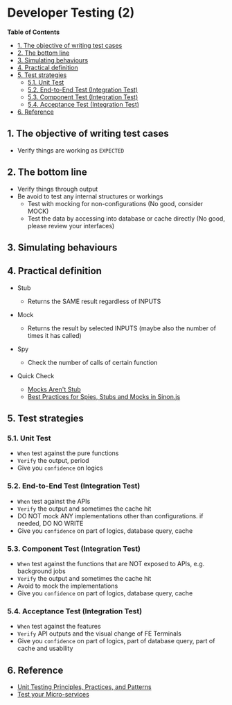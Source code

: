 # Developer Testing (2) <!-- omit in toc -->

**Table of Contents**

- [1. The objective of writing test cases](#1-the-objective-of-writing-test-cases)
- [2. The bottom line](#2-the-bottom-line)
- [3. Simulating behaviours](#3-simulating-behaviours)
- [4. Practical definition](#4-practical-definition)
- [5. Test strategies](#5-test-strategies)
  - [5.1. Unit Test](#51-unit-test)
  - [5.2. End-to-End Test (Integration Test)](#52-end-to-end-test-integration-test)
  - [5.3. Component Test (Integration Test)](#53-component-test-integration-test)
  - [5.4. Acceptance Test (Integration Test)](#54-acceptance-test-integration-test)
- [6. Reference](#6-reference)

## 1. The objective of writing test cases

- Verify things are working as `EXPECTED`

## 2. The bottom line

- Verify things through output
- Be avoid to test any internal structures or workings
  - Test with mocking for non-configurations (No good, consider MOCK)
  - Test the data by accessing into database or cache directly (No good, please review your interfaces)

## 3. Simulating behaviours

## 4. Practical definition

- Stub
  - Returns the SAME result regardless of INPUTS
- Mock
  - Returns the result by selected INPUTS (maybe also the number of times it has called)
- Spy

  - Check the number of calls of certain function

- Quick Check
  - [Mocks Aren't Stub](https://martinfowler.com/articles/mocksArentStubs.html "https://martinfowler.com/articles/mocksArentStubs.html")
  - [Best Practices for Spies, Stubs and Mocks in Sinon.js](https://semaphoreci.com/community/tutorials/best-practices-for-spies-stubs-and-mocks-in-sinon-js "https://semaphoreci.com/community/tutorials/best-practices-for-spies-stubs-and-mocks-in-sinon-js")

## 5. Test strategies

### 5.1. Unit Test

- `When` test against the pure functions
- `Verify` the output, period
- Give you `confidence` on logics

### 5.2. End-to-End Test (Integration Test)

- `When` test against the APIs
- `Verify` the output and sometimes the cache hit
- DO NOT mock ANY implementations other than configurations. if needed, DO NO WRITE
- Give you `confidence` on part of logics, database query, cache

### 5.3. Component Test (Integration Test)

- `When` test against the functions that are NOT exposed to APIs, e.g. background jobs
- `Verify` the output and sometimes the cache hit
- Avoid to mock the implementations
- Give you `confidence` on part of logics, database query, cache

### 5.4. Acceptance Test (Integration Test)

- `When` test against the features
- `Verify` API outputs and the visual change of FE Terminals
- Give you `confidence` on part of logics, part of database query, part of cache and usability

## 6. Reference

- [Unit Testing Principles, Practices, and Patterns](https://www.manning.com/books/unit-testing "https://www.manning.com/books/unit-testing")
- [Test your Micro-services](https://loopback.io/doc/en/lb4/Testing-your-application.html "https://loopback.io/doc/en/lb4/Testing-your-application.html")
